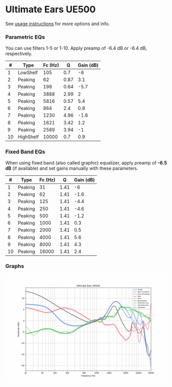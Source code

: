 # Ultimate Ears UE500
See [usage instructions](https://github.com/jaakkopasanen/AutoEq#usage) for more options and info.

### Parametric EQs
You can use filters 1-5 or 1-10. Apply preamp of -6.4 dB or -6.4 dB, respectively.

|   # | Type      |   Fc (Hz) |    Q |   Gain (dB) |
|-----|-----------|-----------|------|-------------|
|   1 | LowShelf  |       105 | 0.7  |        -6   |
|   2 | Peaking   |        62 | 0.87 |         3.1 |
|   3 | Peaking   |       198 | 0.64 |        -5.7 |
|   4 | Peaking   |      3888 | 2.99 |         2   |
|   5 | Peaking   |      5816 | 0.57 |         5.4 |
|   6 | Peaking   |       864 | 2.4  |         0.8 |
|   7 | Peaking   |      1230 | 4.96 |        -1.6 |
|   8 | Peaking   |      1621 | 3.42 |         1.2 |
|   9 | Peaking   |      2589 | 3.94 |        -1   |
|  10 | HighShelf |     10000 | 0.7  |         0.9 |

### Fixed Band EQs
When using fixed band (also called graphic) equalizer, apply preamp of **-6.5 dB** (if available) and set gains manually with these parameters.

|   # | Type    |   Fc (Hz) |    Q |   Gain (dB) |
|-----|---------|-----------|------|-------------|
|   1 | Peaking |        31 | 1.41 |        -6   |
|   2 | Peaking |        62 | 1.41 |        -1.6 |
|   3 | Peaking |       125 | 1.41 |        -4.4 |
|   4 | Peaking |       250 | 1.41 |        -4.6 |
|   5 | Peaking |       500 | 1.41 |        -1.2 |
|   6 | Peaking |      1000 | 1.41 |         0.3 |
|   7 | Peaking |      2000 | 1.41 |         0.5 |
|   8 | Peaking |      4000 | 1.41 |         5.6 |
|   9 | Peaking |      8000 | 1.41 |         4.3 |
|  10 | Peaking |     16000 | 1.41 |         2.4 |

### Graphs
![](./Ultimate%20Ears%20UE500.png)
